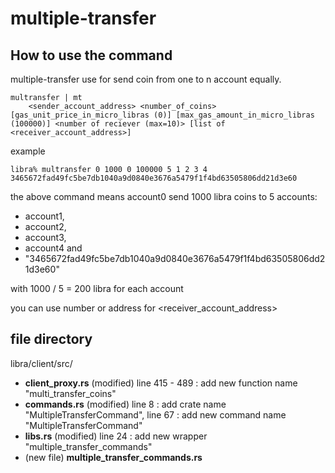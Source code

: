 # multiple-transfer
## How to use the command
multiple-transfer use for send coin from one to n account equally.
```
multransfer | mt 
	<sender_account_address> <number_of_coins> [gas_unit_price_in_micro_libras (0)] [max_gas_amount_in_micro_libras (100000)] <number of reciever (max=10)> [list of <receiver_account_address>]
```
example
```
libra% multransfer 0 1000 0 100000 5 1 2 3 4 3465672fad49fc5be7db1040a9d0840e3676a5479f1f4bd63505806dd21d3e60
```
the above command means account0 send 1000 libra coins to 5 accounts:  
- account1,  
- account2,  
- account3,  
- account4 and   
- "3465672fad49fc5be7db1040a9d0840e3676a5479f1f4bd63505806dd21d3e60"  

with 1000 / 5 = 200 libra for each account

you can use number or address for <receiver_account_address>

## file directory
libra/client/src/  
- **client_proxy.rs** (modified) line 415 - 489 : add new function name "multi_transfer_coins"  
- **commands.rs** (modified) line 8 : add crate name "MultipleTransferCommand", line 67 : add new command name "MultipleTransferCommand"  
- **libs.rs** (modified) line 24 : add new wrapper "multiple_transfer_commands"          
- (new file) **multiple_transfer_commands.rs** 
